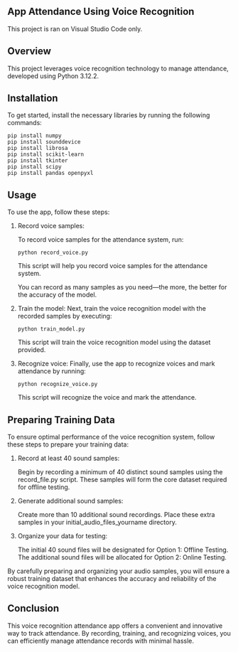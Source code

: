 ## App Attendance Using Voice Recognition

This project is ran on Visual Studio Code only.

## Overview

This project leverages voice recognition technology to manage attendance, developed using Python 3.12.2.

## Installation

To get started, install the necessary libraries by running the following commands:

    pip install numpy
    pip install sounddevice
    pip install librosa
    pip install scikit-learn
    pip install tkinter
    pip install scipy
    pip install pandas openpyxl
    
## Usage

To use the app, follow these steps:

1. Record voice samples:

    To record voice samples for the attendance system, run:

    `python record_voice.py`
    
    This script will help you record voice samples for the attendance system.

    You can record as many samples as you need—the more, the better for the accuracy of the model.

2. Train the model:
    Next, train the voice recognition model with the recorded samples by executing:

    `python train_model.py`
    
    This script will train the voice recognition model using the dataset provided.

3. Recognize voice:
    Finally, use the app to recognize voices and mark attendance by running:

    `python recognize_voice.py`
    
    This script will recognize the voice and mark the attendance.

## Preparing Training Data
To ensure optimal performance of the voice recognition system, follow these steps to prepare your training data:

1. Record at least 40 sound samples:

    Begin by recording a minimum of 40 distinct sound samples using the record_file.py script. These samples will form the core dataset required for offline testing.

2. Generate additional sound samples:

    Create more than 10 additional sound recordings. Place these extra samples in your initial_audio_files_yourname directory.

3. Organize your data for testing:

    The initial 40 sound files will be designated for Option 1: Offline Testing.
    The additional sound files will be allocated for Option 2: Online Testing.

By carefully preparing and organizing your audio samples, you will ensure a robust training dataset that enhances the accuracy and reliability of the voice recognition model.

## Conclusion

This voice recognition attendance app offers a convenient and innovative way to track attendance. By recording, training, and recognizing voices, you can efficiently manage attendance records with minimal hassle.
